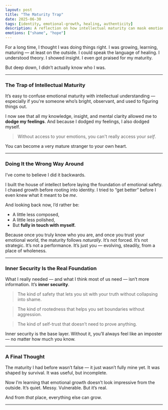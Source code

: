 ```yaml
---
layout: post
title: "The Maturity Trap"
date: 2025-06-30
tags: [identity, emotional-growth, healing, authenticity]
description: A reflection on how intellectual maturity can mask emotional disconnection — and why true growth begins with learning to feel.
emotions: ["shame", "hope"]
---
```


For a long time, I thought I was doing things right. I was growing, learning, maturing — at least on the outside. I could speak the language of healing. I understood theory. I showed insight. I even got praised for my maturity.

But deep down, I didn’t actually know who I was.

---

### The Trap of Intellectual Maturity

It’s easy to confuse emotional maturity with intellectual understanding — especially if you're someone who’s bright, observant, and used to figuring things out.

I now see that all my knowledge, insight, and mental clarity allowed me to **dodge my feelings**. And because I dodged my feelings, I also dodged myself.

> Without access to your emotions, you can't really access your *self*.

You can become a very mature stranger to your own heart.

---

### Doing It the Wrong Way Around

I’ve come to believe I did it backwards.

I built the house of intellect before laying the foundation of emotional safety. I chased growth before rooting into identity. I tried to “get better” before I even knew what it meant to be *me*.

And looking back now, I’d rather be:
- A little less composed,
- A little less polished,
- But **fully in touch with myself.**

Because once you truly know who you are, and once you trust your emotional world, the maturity follows *naturally*. It’s not forced. It’s not strategic. It’s not a performance. It’s just you — evolving, steadily, from a place of wholeness.

---

### Inner Security Is the Real Foundation

What I really needed — and what I think most of us need — isn’t more information. It’s **inner security**.

> The kind of safety that lets you sit with your truth without collapsing into shame.

> The kind of rootedness that helps you set boundaries without aggression.

> The kind of self-trust that doesn’t need to prove anything.

Inner security is the base layer. Without it, you’ll always feel like an imposter — no matter how much you know.

---

### A Final Thought

The maturity I had before wasn’t false — it just wasn’t fully mine yet. It was shaped by survival. It was useful, but incomplete.

Now I’m learning that emotional growth doesn’t look impressive from the outside. It’s quiet. Messy. Vulnerable. But it’s real.

And from *that* place, everything else can grow.

---